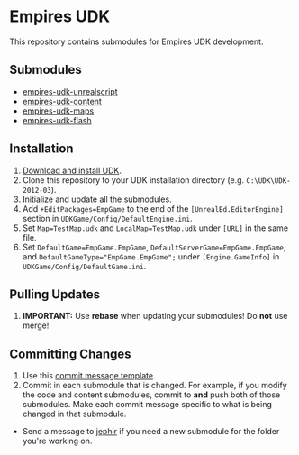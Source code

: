 # Empires UDK

This repository contains submodules for Empires UDK development.

## Submodules

* [empires-udk-unrealscript](https://bitbucket.org/jephir/empires-udk-unrealscript/overview)
* [empires-udk-content](https://bitbucket.org/jephir/empires-udk-content)
* [empires-udk-maps](https://bitbucket.org/jephir/empires-udk-maps/overview)
* [empires-udk-flash](https://bitbucket.org/jephir/empires-udk-flash)

## Installation

1. [Download and install UDK](http://udk.com/download).
2. Clone this repository to your UDK installation directory (e.g. `C:\UDK\UDK-2012-03`).
3. Initialize and update all the submodules.
4. Add `+EditPackages=EmpGame` to the end of the `[UnrealEd.EditorEngine]` section in `UDKGame/Config/DefaultEngine.ini`.
5. Set `Map=TestMap.udk` and `LocalMap=TestMap.udk` under `[URL]` in the same file.
6. Set `DefaultGame=EmpGame.EmpGame`, `DefaultServerGame=EmpGame.EmpGame`, and `DefaultGameType="EmpGame.EmpGame";` under `[Engine.GameInfo]` in `UDKGame/Config/DefaultGame.ini`.

## Pulling Updates

1. **IMPORTANT:** Use **rebase** when updating your submodules! Do **not** use merge!

## Committing Changes

1. Use this [commit message template](http://tbaggery.com/2008/04/19/a-note-about-git-commit-messages.html).
2. Commit in each submodule that is changed. For example, if you modify the code and content submodules, commit to **and** push both of those submodules. Make each commit message specific to what is being changed in that submodule.
* Send a message to [jephir](https://bitbucket.org/jephir) if you need a new submodule for the folder you're working on.